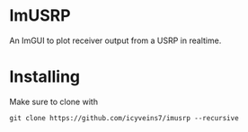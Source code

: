 # ImUSRP

An ImGUI to plot receiver output from a USRP in realtime.

# Installing

Make sure to clone with

```
git clone https://github.com/icyveins7/imusrp --recursive
```
